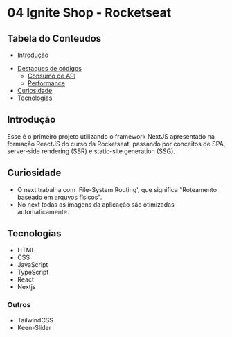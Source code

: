 # 04 Ignite Shop - Rocketseat

## Tabela do Conteudos

  * [Introdução](#introdução)
  <!-- * [Exposição do projeto](#exposição-do-projeto) -->
  * [Destaques de códigos](#destaques-de-código)
    * [Consumo de API](#consumo-de-api)
    * [Performance](#performance)
  * [Curiosidade](#curiosidade)
  * [Tecnologias](#tecnologias)

## Introdução

Esse é o primeiro projeto utilizando o framework NextJS apresentado na formação ReactJS do curso da Rocketseat, passando por conceitos de SPA, server-side rendering (SSR) e static-site generation (SSG).

<!-- # Exposição do projeto

  <img src="./src/assets/dt-money-layout-descktop.gif"> -->


## Curiosidade

- O next trabalha com 'File-System Routing', que significa "Roteamento baseado em arquvos físicos".
- No next todas as imagens da aplicação são otimizadas automaticamente.

## Tecnologias

<ul>
  <li>HTML</li>
  <li>CSS</li>
  <li>JavaScript</li>
  <li>TypeScript</li>
  <li>React</li>
  <li>Nextjs</li>
</ul>

### Outros

<ul>
  <li>TailwindCSS</li>
  <li>Keen-Slider</li>
</ul>
